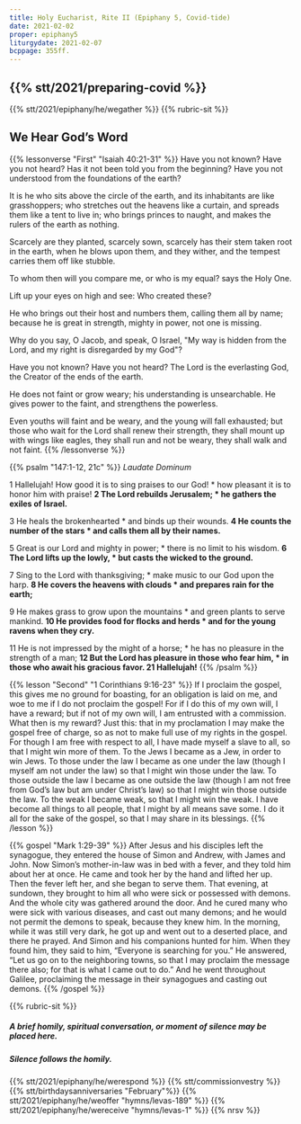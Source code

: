 ```yaml
---
title: Holy Eucharist, Rite II (Epiphany 5, Covid-tide)
date: 2021-02-02
proper: epiphany5
liturgydate: 2021-02-07
bcppage: 355ff.
---
```

{{% stt/2021/preparing-covid %}}
---
{{% stt/2021/epiphany/he/wegather %}}
{{% rubric-sit %}}
## We Hear God’s Word
{{% lessonverse "First" "Isaiah 40:21-31" %}}
Have you not known? Have you not heard?
Has it not been told you from the beginning?
Have you not understood from the foundations of the earth?

It is he who sits above the circle of the earth,
and its inhabitants are like grasshoppers;
who stretches out the heavens like a curtain,
and spreads them like a tent to live in;
who brings princes to naught,
and makes the rulers of the earth as nothing.

Scarcely are they planted, scarcely sown,
scarcely has their stem taken root in the earth,
when he blows upon them, and they wither,
and the tempest carries them off like stubble.

To whom then will you compare me,
or who is my equal? says the Holy One.

Lift up your eyes on high and see:
Who created these?

He who brings out their host and numbers them,
calling them all by name;
because he is great in strength,
mighty in power,
not one is missing.

Why do you say, O Jacob,
and speak, O Israel,
"My way is hidden from the Lord,
and my right is disregarded by my God"?

Have you not known? Have you not heard?
The Lord is the everlasting God,
the Creator of the ends of the earth.

He does not faint or grow weary;
his understanding is unsearchable.
He gives power to the faint,
and strengthens the powerless.

Even youths will faint and be weary,
and the young will fall exhausted;
but those who wait for the Lord shall renew their strength,
they shall mount up with wings like eagles,
they shall run and not be weary,
they shall walk and not faint.
{{% /lessonverse %}}

{{% psalm "147:1-12, 21c" %}}
_Laudate Dominum_

1 Hallelujah!
	How good it is to sing praises to our God! *
how pleasant it is to honor him with praise!
**2 The Lord rebuilds Jerusalem; *
he gathers the exiles of Israel.**

3 He heals the brokenhearted *
and binds up their wounds.
**4 He counts the number of the stars *
and calls them all by their names.**

5 Great is our Lord and mighty in power; *
there is no limit to his wisdom.
**6 The Lord lifts up the lowly, *
but casts the wicked to the ground.**

7 Sing to the Lord with thanksgiving; *
make music to our God upon the harp.
**8 He covers the heavens with clouds *
and prepares rain for the earth;**

9 He makes grass to grow upon the mountains *
and green plants to serve mankind.
**10 He provides food for flocks and herds *
and for the young ravens when they cry.**

11 He is not impressed by the might of a horse; *
he has no pleasure in the strength of a man;
**12 But the Lord has pleasure in those who fear him, *
in those who await his gracious favor.
21 Hallelujah!**
{{% /psalm %}}

{{% lesson "Second"  "1 Corinthians 9:16-23" %}}
If I proclaim the gospel, this gives me no ground for boasting, for an obligation is laid on me, and woe to me if I do not proclaim the gospel! For if I do this of my own will, I have a reward; but if not of my own will, I am entrusted with a commission. What then is my reward? Just this: that in my proclamation I may make the gospel free of charge, so as not to make full use of my rights in the gospel.
For though I am free with respect to all, I have made myself a slave to all, so that I might win more of them. To the Jews I became as a Jew, in order to win Jews. To those under the law I became as one under the law (though I myself am not under the law) so that I might win those under the law. To those outside the law I became as one outside the law (though I am not free from God’s law but am under Christ’s law) so that I might win those outside the law. To the weak I became weak, so that I might win the weak. I have become all things to all people, that I might by all means save some. I do it all for the sake of the gospel, so that I may share in its blessings.
{{% /lesson %}}

{{% gospel "Mark 1:29-39" %}}
After Jesus and his disciples left the synagogue, they entered the house of Simon and Andrew, with James and John. Now Simon’s mother-in-law was in bed with a fever, and they told him about her at once. He came and took her by the hand and lifted her up. Then the fever left her, and she began to serve them.
That evening, at sundown, they brought to him all who were sick or possessed with demons. And the whole city was gathered around the door. And he cured many who were sick with various diseases, and cast out many demons; and he would not permit the demons to speak, because they knew him. In the morning, while it was still very dark, he got up and went out to a deserted place, and there he prayed. And Simon and his companions hunted for him. When they found him, they said to him, “Everyone is searching for you.” He answered, “Let us go on to the neighboring towns, so that I may proclaim the message there also; for that is what I came out to do.” And he went throughout Galilee, proclaiming the message in their synagogues and casting out demons.
{{% /gospel %}}

{{% rubric-sit %}}
##### A brief homily, spiritual conversation, or moment of silence may be placed here.
##### Silence follows the homily.

{{% stt/2021/epiphany/he/werespond %}}
{{% stt/commissionvestry %}}
{{% stt/birthdaysanniversaries "February"%}}
{{% stt/2021/epiphany/he/weoffer "hymns/levas-189" %}}
{{% stt/2021/epiphany/he/wereceive "hymns/levas-1" %}}
{{% nrsv %}}
